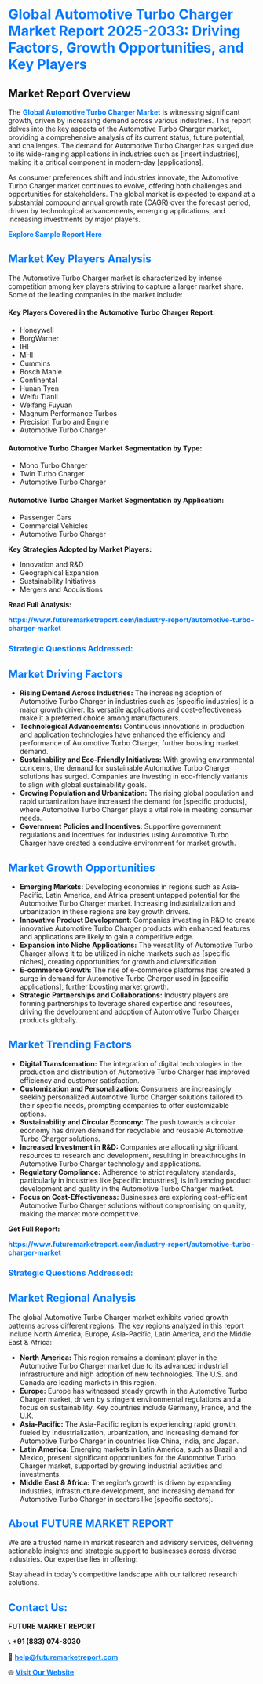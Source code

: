 <h1 style="color: #007BFF;">Global Automotive Turbo Charger Market Report 2025-2033: Driving Factors, Growth Opportunities, and Key Players</h1>

<section id="overview">
<h2>Market Report Overview</h2>
<p>The <a href="https://www.futuremarketreport.com/industry-report/automotive-turbo-charger-market" style="color: #007BFF; text-decoration: none;"><strong>Global Automotive Turbo Charger Market</strong></a> is witnessing significant growth, driven by increasing demand across various industries. This report delves into the key aspects of the Automotive Turbo Charger market, providing a comprehensive analysis of its current status, future potential, and challenges. The demand for Automotive Turbo Charger has surged due to its wide-ranging applications in industries such as [insert industries], making it a critical component in modern-day [applications].</p>
<p>As consumer preferences shift and industries innovate, the Automotive Turbo Charger market continues to evolve, offering both challenges and opportunities for stakeholders. The global market is expected to expand at a substantial compound annual growth rate (CAGR) over the forecast period, driven by technological advancements, emerging applications, and increasing investments by major players.</p>
</section>

<section id="overview">
<p><a href="https://www.futuremarketreport.com/request-sample/reportId=100314" style="color: #007BFF; text-decoration: none;"><strong>Explore Sample Report Here</strong></a></p>
</section>

<section id="key-players">
<h2 style="color: #007BFF;">Market Key Players Analysis</h2>
<p>The Automotive Turbo Charger market is characterized by intense competition among key players striving to capture a larger market share. Some of the leading companies in the market include:</p>
<h4>Key Players Covered in the Automotive Turbo Charger Report:</h4>
<ul><li>Honeywell</li><li>BorgWarner</li><li>IHI</li><li>MHI</li><li>Cummins</li><li>Bosch Mahle</li><li>Continental</li><li>Hunan Tyen</li><li>Weifu Tianli</li><li>Weifang Fuyuan</li><li>Magnum Performance Turbos</li><li>Precision Turbo and Engine</li><li>Automotive Turbo Charger</li></ul>
<h4>Automotive Turbo Charger Market Segmentation by Type:</h4>
<ul><li>Mono Turbo Charger</li><li>Twin Turbo Charger</li><li>Automotive Turbo Charger</li></ul>

<h4>Automotive Turbo Charger Market Segmentation by Application:</h4>
<ul><li>Passenger Cars</li><li>Commercial Vehicles</li><li>Automotive Turbo Charger</li></ul>
<p><strong>Key Strategies Adopted by Market Players:</strong></p>
<ul>
<li>Innovation and R&D</li>
<li>Geographical Expansion</li>
<li>Sustainability Initiatives</li>
<li>Mergers and Acquisitions</li>
</ul>
</section>

<section>
<p><strong>Read Full Analysis: </strong></p><a href="https://www.futuremarketreport.com/industry-report/automotive-turbo-charger-market" style="color: #007BFF; text-decoration: none;"><strong>https://www.futuremarketreport.com/industry-report/automotive-turbo-charger-market</strong></a>
<h3 style="color: #007BFF;">Strategic Questions Addressed:</h3>
</section>

<section id="driving-factors">
<h2 style="color: #007BFF;">Market Driving Factors</h2>
<ul>
<li><strong>Rising Demand Across Industries:</strong> The increasing adoption of Automotive Turbo Charger in industries such as [specific industries] is a major growth driver. Its versatile applications and cost-effectiveness make it a preferred choice among manufacturers.</li>
<li><strong>Technological Advancements:</strong> Continuous innovations in production and application technologies have enhanced the efficiency and performance of Automotive Turbo Charger, further boosting market demand.</li>
<li><strong>Sustainability and Eco-Friendly Initiatives:</strong> With growing environmental concerns, the demand for sustainable Automotive Turbo Charger solutions has surged. Companies are investing in eco-friendly variants to align with global sustainability goals.</li>
<li><strong>Growing Population and Urbanization:</strong> The rising global population and rapid urbanization have increased the demand for [specific products], where Automotive Turbo Charger plays a vital role in meeting consumer needs.</li>
<li><strong>Government Policies and Incentives:</strong> Supportive government regulations and incentives for industries using Automotive Turbo Charger have created a conducive environment for market growth.</li>
</ul>
</section>

<section id="growth-opportunities">
<h2 style="color: #007BFF;">Market Growth Opportunities</h2>
<ul>
<li><strong>Emerging Markets:</strong> Developing economies in regions such as Asia-Pacific, Latin America, and Africa present untapped potential for the Automotive Turbo Charger market. Increasing industrialization and urbanization in these regions are key growth drivers.</li>
<li><strong>Innovative Product Development:</strong> Companies investing in R&D to create innovative Automotive Turbo Charger products with enhanced features and applications are likely to gain a competitive edge.</li>
<li><strong>Expansion into Niche Applications:</strong> The versatility of Automotive Turbo Charger allows it to be utilized in niche markets such as [specific niches], creating opportunities for growth and diversification.</li>
<li><strong>E-commerce Growth:</strong> The rise of e-commerce platforms has created a surge in demand for Automotive Turbo Charger used in [specific applications], further boosting market growth.</li>
<li><strong>Strategic Partnerships and Collaborations:</strong> Industry players are forming partnerships to leverage shared expertise and resources, driving the development and adoption of Automotive Turbo Charger products globally.</li>
</ul>
</section>

<section id="trending-factors">
<h2 style="color: #007BFF;">Market Trending Factors</h2>
<ul>
<li><strong>Digital Transformation:</strong> The integration of digital technologies in the production and distribution of Automotive Turbo Charger has improved efficiency and customer satisfaction.</li>
<li><strong>Customization and Personalization:</strong> Consumers are increasingly seeking personalized Automotive Turbo Charger solutions tailored to their specific needs, prompting companies to offer customizable options.</li>
<li><strong>Sustainability and Circular Economy:</strong> The push towards a circular economy has driven demand for recyclable and reusable Automotive Turbo Charger solutions.</li>
<li><strong>Increased Investment in R&D:</strong> Companies are allocating significant resources to research and development, resulting in breakthroughs in Automotive Turbo Charger technology and applications.</li>
<li><strong>Regulatory Compliance:</strong> Adherence to strict regulatory standards, particularly in industries like [specific industries], is influencing product development and quality in the Automotive Turbo Charger market.</li>
<li><strong>Focus on Cost-Effectiveness:</strong> Businesses are exploring cost-efficient Automotive Turbo Charger solutions without compromising on quality, making the market more competitive.</li>
</ul>
</section>

<section>
<p><strong>Get Full Report: </strong></p><a href="https://www.futuremarketreport.com/industry-report/automotive-turbo-charger-market" style="color: #007BFF; text-decoration: none;"><strong>https://www.futuremarketreport.com/industry-report/automotive-turbo-charger-market</strong></a>
<h3 style="color: #007BFF;">Strategic Questions Addressed:</h3>
</section>


<section id="regional-analysis">
<h2 style="color: #007BFF;">Market Regional Analysis</h2>
<p>The global Automotive Turbo Charger market exhibits varied growth patterns across different regions. The key regions analyzed in this report include North America, Europe, Asia-Pacific, Latin America, and the Middle East & Africa:</p>
<ul>
<li><strong>North America:</strong> This region remains a dominant player in the Automotive Turbo Charger market due to its advanced industrial infrastructure and high adoption of new technologies. The U.S. and Canada are leading markets in this region.</li>
<li><strong>Europe:</strong> Europe has witnessed steady growth in the Automotive Turbo Charger market, driven by stringent environmental regulations and a focus on sustainability. Key countries include Germany, France, and the U.K.</li>
<li><strong>Asia-Pacific:</strong> The Asia-Pacific region is experiencing rapid growth, fueled by industrialization, urbanization, and increasing demand for Automotive Turbo Charger in countries like China, India, and Japan.</li>
<li><strong>Latin America:</strong> Emerging markets in Latin America, such as Brazil and Mexico, present significant opportunities for the Automotive Turbo Charger market, supported by growing industrial activities and investments.</li>
<li><strong>Middle East & Africa:</strong> The region’s growth is driven by expanding industries, infrastructure development, and increasing demand for Automotive Turbo Charger in sectors like [specific sectors].</li>
</ul>
</section>

<footer>
<h2 style="color: #007BFF;">About FUTURE MARKET REPORT</h2>
<p>We are a trusted name in market research and advisory services, delivering actionable insights and strategic support to businesses across diverse industries. Our expertise lies in offering:</p>

<p>Stay ahead in today’s competitive landscape with our tailored research solutions.</p>

<h2 style="color: #007BFF;">Contact Us:</h2>
<p><strong>FUTURE MARKET REPORT</strong></p>
<p>📞 <strong>+91 (883) 074-8030</strong></p>
<p>📧 <strong><a href="mailto:help@futuremarketreport.com" style="color: #007BFF;">help@futuremarketreport.com</a></strong></p>
<p>🌐 <strong><a href="https://www.futuremarketreport.com/" style="color: #007BFF;">Visit Our Website</a></strong></p>
</footer>